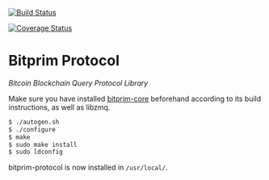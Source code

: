 [![Build Status](https://travis-ci.org/libbitcoin/libbitcoin-protocol.svg?branch=master)](https://travis-ci.org/libbitcoin/libbitcoin-protocol)

[![Coverage Status](https://coveralls.io/repos/libbitcoin/libbitcoin-protocol/badge.svg)](https://coveralls.io/r/libbitcoin/libbitcoin-protocol)

# Bitprim Protocol

*Bitcoin Blockchain Query Protocol Library*

Make sure you have installed [bitprim-core](https://github.com/bitprim/bitprim-core) beforehand according to its build instructions, as well as libzmq.

```sh
$ ./autogen.sh
$ ./configure
$ make
$ sudo make install
$ sudo ldconfig
```

bitprim-protocol is now installed in `/usr/local/`.
